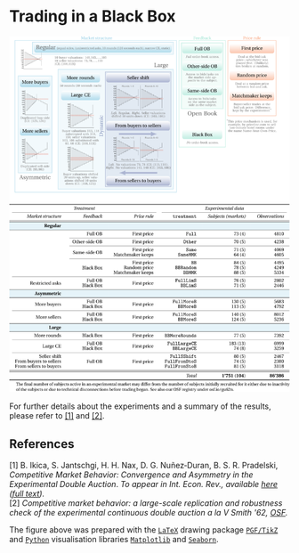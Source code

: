 # Trading in a Black Box

<p align="center">
  <img src="Figures/TradingBlackBox.svg">
</p>

For further details about the experiments and a summary of the results, please refer to [[1]](#1) and [[2]](#2).

## References
<a id="1">[1]</a> 
B. Ikica, S. Jantschgi, H. H. Nax, D. G. Nuñez‐Duran, B. S. R. Pradelski, _Competitive Market Behavior: Convergence and Asymmetry in the Experimental Double Auction_. _To appear in Int. Econ. Rev., available [here](https://doi.org/10.1111/iere.12630) ([full text](http://dx.doi.org/10.2139/ssrn.3131004))._\
<a id="2">[2]</a>
_Competitive market behavior: a large-scale replication and robustness check of the experimental continuous double auction a la V Smith '62, [OSF](https://osf.io/gu62n/)._

The figure above was prepared with the [```LaTeX```](https://www.latex-project.org/) drawing package [```PGF/TikZ```](https://github.com/pgf-tikz/pgf) and [```Python```](https://www.python.org/) visualisation libraries [```Matplotlib```](https://matplotlib.org/) and [```Seaborn```](https://seaborn.pydata.org/).
